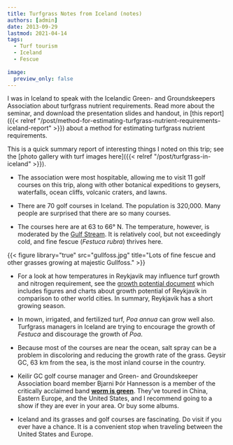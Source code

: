 ```yaml
---
title: Turfgrass Notes from Iceland (notes)
authors: [admin]
date: 2013-09-29
lastmod: 2021-04-14
tags:
  - Turf tourism
  - Iceland
  - Fescue
  
image:
  preview_only: false
---
```


I was in Iceland to speak with the Icelandic Green- and Groundskeepers Association about turfgrass nutrient requirements. Read more about the seminar, and download the presentation slides and handout, in [this report]({{< relref "/post/method-for-estimating-turfgrass-nutrient-requirements-iceland-report" >}}) about a method for estimating turfgrass nutrient requirements.

This is a quick summary report of interesting things I noted on this trip; see the [photo gallery with turf images here]({{< relref "/post/turfgrass-in-iceland" >}}).

* The association were most hospitable, allowing me to visit 11 golf courses on this trip, along with other botanical expeditions to geysers, waterfalls, ocean cliffs, volcanic craters, and lawns.

* There are 70 golf courses in Iceland. The population is 320,000. Many people are surprised that there are so many courses.&#0160;

* The courses here are at 63 to 66° N. The temperature, however, is moderated by the [Gulf Stream](https://en.wikipedia.org/wiki/Gulf_Stream). It is relatively cool, but not exceedingly cold, and fine fescue (*Festuca rubra*) thrives here.

{{< figure library="true" src="gullfoss.jpg" title="Lots of fine fescue and other grasses growing at majestic Gullfoss." >}}

* For a look at how temperatures in Reykjavik may influence turf growth and nitrogen requirement, see the [growth potential document](http://www.files.asianturfgrass.com/201306_growth_potential.pdf) which includes figures and charts about growth potential of Reykjavik in comparison to other world cities. In summary, Reykjavik has a short growing season.
  
* In mown, irrigated, and fertilized turf, *Poa annua* can grow well also. Turfgrass managers in Iceland are trying to encourage the growth of *Festuca* and discourage the growth of *Poa*.

* Because most of the courses are near the ocean, salt spray can be a problem in discoloring and reducing the growth rate of the grass. Geysir GC, 63 km from the sea, is the most inland course in the country.

* Keilir GC golf course manager and Green- and Groundskeeper Association board member Bjarni Þór Hannesson is a member of the critically acclaimed band [**worm is green**](http://www.wormisgreen.com/). They've toured in China, Eastern Europe, and the United States, and I recommend going to a show if they are ever in your area. Or buy some albums.

* Iceland and its grasses and golf courses are fascinating. Do visit if you ever have a chance. It is a convenient stop when traveling between the United States and Europe.
